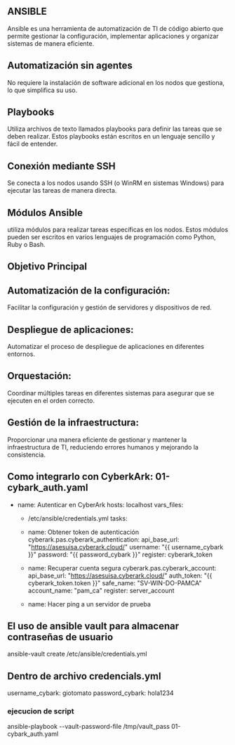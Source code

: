 ## ANSIBLE
Ansible es una herramienta de automatización de TI de código abierto que permite gestionar la configuración, implementar aplicaciones y organizar sistemas de manera eficiente.

## Automatización sin agentes
No requiere la instalación de software adicional en los nodos que gestiona, lo que simplifica su uso.

## Playbooks
Utiliza archivos de texto llamados playbooks para definir las tareas que se deben realizar. Estos playbooks están escritos en un lenguaje sencillo y fácil de entender.

## Conexión mediante SSH
Se conecta a los nodos usando SSH (o WinRM en sistemas Windows) para ejecutar las tareas de manera directa.

## Módulos Ansible 
utiliza módulos para realizar tareas específicas en los nodos. Estos módulos pueden ser escritos en varios lenguajes de programación como Python, Ruby o Bash.

## Objetivo Principal

## Automatización de la configuración: 
Facilitar la configuración y gestión de servidores y dispositivos de red.
## Despliegue de aplicaciones: 
Automatizar el proceso de despliegue de aplicaciones en diferentes entornos.
## Orquestación: 
Coordinar múltiples tareas en diferentes sistemas para asegurar que se ejecuten en el orden correcto.
## Gestión de la infraestructura: 
Proporcionar una manera eficiente de gestionar y mantener la infraestructura de TI, reduciendo errores humanos y mejorando la consistencia.


## Como integrarlo con CyberkArk: 01-cybark_auth.yaml
- name: Autenticar en CyberArk
  hosts: localhost
  vars_files:
    - /etc/ansible/credentials.yml
  tasks:
    - name: Obtener token de autenticación
      cyberark.pas.cyberark_authentication:
        api_base_url: "https://asesuisa.cyberark.cloud/"
        username: "{{ username_cybark }}"
        password: "{{ password_cybark }}"
      register: cyberark_token

    - name: Recuperar cuenta segura
      cyberark.pas.cyberark_account:
        api_base_url: "https://asesuisa.cyberark.cloud/"
        auth_token: "{{ cyberark_token.token }}"
        safe_name: "SV-WIN-DO-PAMCA"
        account_name: "pam_ca"
      register: server_account
    
    - name: Hacer ping a un servidor de prueba
      
    


## El uso de ansible vault para almacenar contraseñas de usuario
ansible-vault create /etc/ansible/credentials.yml

## Dentro de archivo credencials.yml
username_cybark: giotomato
password_cybark: hola1234

### ejecucion de script
ansible-playbook --vault-password-file /tmp/vault_pass 01-cybark_auth.yaml

